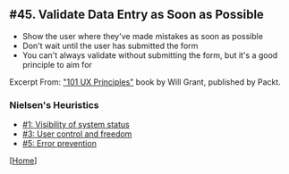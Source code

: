 ## #45. Validate Data Entry as Soon as Possible
-  Show the user where they've made mistakes as soon as possible
-  Don't wait until the user has submitted the form
-  You can't always validate without submitting the form, but it's a good principle to aim for

Excerpt From: ["101 UX Principles"](https://www.packtpub.com/web-development/101-ux-principles) book by Will Grant, published by Packt.

### Nielsen's Heuristics
- [#1: Visibility of system status](https://github.com/fullcircle23/fullcircle23.github.io/blob/master/2020/ui-ux/ui-ux-principles-and-best-practices.md#1-visibility-of-system-status)
- [#3: User control and freedom](https://github.com/fullcircle23/fullcircle23.github.io/blob/master/2020/ui-ux/ui-ux-principles-and-best-practices.md#3-user-control-and-freedom)
- [#5: Error prevention](https://github.com/fullcircle23/fullcircle23.github.io/blob/master/2020/ui-ux/ui-ux-principles-and-best-practices.md#5-error-prevention)

[[Home](https://github.com/fullcircle23/fullcircle23.github.io/blob/master/2020/ui-ux/ui-ux-principles-and-best-practices.md)]
